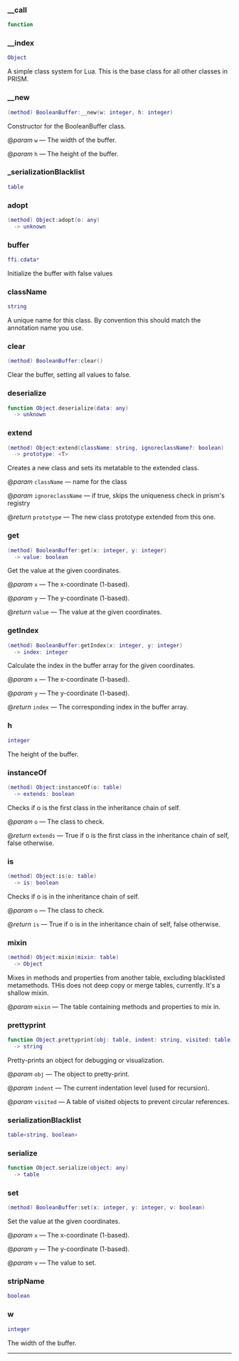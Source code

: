 
### __call


```lua
function
```

### __index


```lua
Object
```

 A simple class system for Lua. This is the base class for all other classes in PRISM.

### __new


```lua
(method) BooleanBuffer:__new(w: integer, h: integer)
```

 Constructor for the BooleanBuffer class.

@*param* `w` — The width of the buffer.

@*param* `h` — The height of the buffer.

### _serializationBlacklist


```lua
table
```

### adopt


```lua
(method) Object:adopt(o: any)
  -> unknown
```

### buffer


```lua
ffi.cdata*
```

 Initialize the buffer with false values

### className


```lua
string
```

A unique name for this class. By convention this should match the annotation name you use.

### clear


```lua
(method) BooleanBuffer:clear()
```

 Clear the buffer, setting all values to false.

### deserialize


```lua
function Object.deserialize(data: any)
  -> unknown
```

### extend


```lua
(method) Object:extend(className: string, ignoreclassName?: boolean)
  -> prototype: <T>
```

 Creates a new class and sets its metatable to the extended class.

@*param* `className` — name for the class

@*param* `ignoreclassName` — if true, skips the uniqueness check in prism's registry

@*return* `prototype` — The new class prototype extended from this one.

### get


```lua
(method) BooleanBuffer:get(x: integer, y: integer)
  -> value: boolean
```

 Get the value at the given coordinates.

@*param* `x` — The x-coordinate (1-based).

@*param* `y` — The y-coordinate (1-based).

@*return* `value` — The value at the given coordinates.

### getIndex


```lua
(method) BooleanBuffer:getIndex(x: integer, y: integer)
  -> index: integer
```

 Calculate the index in the buffer array for the given coordinates.

@*param* `x` — The x-coordinate (1-based).

@*param* `y` — The y-coordinate (1-based).

@*return* `index` — The corresponding index in the buffer array.

### h


```lua
integer
```

The height of the buffer.

### instanceOf


```lua
(method) Object:instanceOf(o: table)
  -> extends: boolean
```

 Checks if o is the first class in the inheritance chain of self.

@*param* `o` — The class to check.

@*return* `extends` — True if o is the first class in the inheritance chain of self, false otherwise.

### is


```lua
(method) Object:is(o: table)
  -> is: boolean
```

 Checks if o is in the inheritance chain of self.

@*param* `o` — The class to check.

@*return* `is` — True if o is in the inheritance chain of self, false otherwise.

### mixin


```lua
(method) Object:mixin(mixin: table)
  -> Object
```

 Mixes in methods and properties from another table, excluding blacklisted metamethods.
 THis does not deep copy or merge tables, currently. It's a shallow mixin.

@*param* `mixin` — The table containing methods and properties to mix in.

### prettyprint


```lua
function Object.prettyprint(obj: table, indent: string, visited: table)
  -> string
```

 Pretty-prints an object for debugging or visualization.

@*param* `obj` — The object to pretty-print.

@*param* `indent` — The current indentation level (used for recursion).

@*param* `visited` — A table of visited objects to prevent circular references.

### serializationBlacklist


```lua
table<string, boolean>
```

### serialize


```lua
function Object.serialize(object: any)
  -> table
```

### set


```lua
(method) BooleanBuffer:set(x: integer, y: integer, v: boolean)
```

 Set the value at the given coordinates.

@*param* `x` — The x-coordinate (1-based).

@*param* `y` — The y-coordinate (1-based).

@*param* `v` — The value to set.

### stripName


```lua
boolean
```

### w


```lua
integer
```

The width of the buffer.


---

